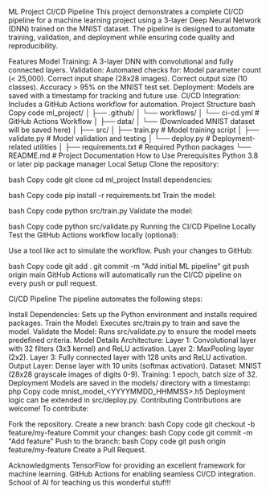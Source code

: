 ML Project CI/CD Pipeline
This project demonstrates a complete CI/CD pipeline for a machine learning project using a 3-layer Deep Neural Network (DNN) trained on the MNIST dataset. The pipeline is designed to automate training, validation, and deployment while ensuring code quality and reproducibility.

Features
Model Training: A 3-layer DNN with convolutional and fully connected layers.
Validation: Automated checks for:
Model parameter count (< 25,000).
Correct input shape (28x28 images).
Correct output size (10 classes).
Accuracy > 95% on the MNIST test set.
Deployment: Models are saved with a timestamp for tracking and future use.
CI/CD Integration: Includes a GitHub Actions workflow for automation.
Project Structure
bash
Copy code
ml_project/
│
├── .github/
│   └── workflows/
│       └── ci-cd.yml       # GitHub Actions Workflow
│
├── data/
│   └── (Downloaded MNIST dataset will be saved here)
│
├── src/
│   ├── train.py            # Model training script
│   ├── validate.py         # Model validation and testing
│   └── deploy.py           # Deployment-related utilities
│
├── requirements.txt        # Required Python packages
└── README.md               # Project Documentation
How to Use
Prerequisites
Python 3.8 or later
pip package manager
Local Setup
Clone the repository:

bash
Copy code
git clone <your-repo-url>
cd ml_project
Install dependencies:

bash
Copy code
pip install -r requirements.txt
Train the model:

bash
Copy code
python src/train.py
Validate the model:

bash
Copy code
python src/validate.py
Running the CI/CD Pipeline Locally
Test the GitHub Actions workflow locally (optional):

Use a tool like act to simulate the workflow.
Push your changes to GitHub:

bash
Copy code
git add .
git commit -m "Add initial ML pipeline"
git push origin main
GitHub Actions will automatically run the CI/CD pipeline on every push or pull request.

CI/CD Pipeline
The pipeline automates the following steps:

Install Dependencies: Sets up the Python environment and installs required packages.
Train the Model: Executes src/train.py to train and save the model.
Validate the Model: Runs src/validate.py to ensure the model meets predefined criteria.
Model Details
Architecture:
Layer 1: Convolutional layer with 32 filters (3x3 kernel) and ReLU activation.
Layer 2: MaxPooling layer (2x2).
Layer 3: Fully connected layer with 128 units and ReLU activation.
Output Layer: Dense layer with 10 units (softmax activation).
Dataset: MNIST (28x28 grayscale images of digits 0-9).
Training: 1 epoch, batch size of 32.
Deployment
Models are saved in the models/ directory with a timestamp:
php
Copy code
mnist_model_<YYYYMMDD_HHMMSS>.h5
Deployment logic can be extended in src/deploy.py.
Contributing
Contributions are welcome! To contribute:

Fork the repository.
Create a new branch:
bash
Copy code
git checkout -b feature/my-feature
Commit your changes:
bash
Copy code
git commit -m "Add feature"
Push to the branch:
bash
Copy code
git push origin feature/my-feature
Create a Pull Request.


Acknowledgments
TensorFlow for providing an excellent framework for machine learning.
GitHub Actions for enabling seamless CI/CD integration.
School of AI for teaching us this wonderful stuf!!!
